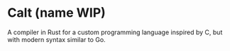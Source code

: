 # Calt (name WIP)

A compiler in Rust for a custom programming language inspired by C, but with modern syntax similar to Go.
